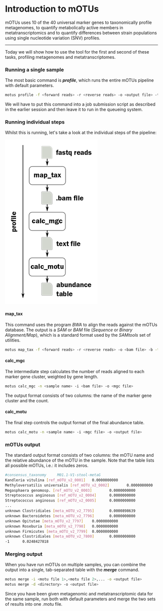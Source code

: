 # Introduction to mOTUs
mOTUs uses 10 of the 40 universal marker genes to taxonomically profile metagenomes, to quantify metabolically active members in metatranscriptomics and to quantify differences between strain populations using single nucleotide variation (SNV) profiles.

---

Today we will show how to use the tool for the first and second of these tasks, profiling metagenomes and metatranscriptomes.

### Running a single sample
The most basic command is ***profile***, which runs the entire mOTUs pipeline with default parameters.
```bash
motus profile -f <forward reads> -r <reverse reads> -o <output file> -t 12
```
We will have to put this command into a job submission script as described in the earlier session and then leave it to run in the queueing system.

### Running individual steps
Whilst this is running, let's take a look at the individual steps of the pipeline:

![motus_profile](/images/motus_profile.png)

#### map_tax
This command uses the program *BWA* to align the reads against the mOTUs database. The output is a *SAM* or *BAM* file (*Sequence* or *Binary Alignment/Map*), which is a standard format used by the *SAMtools* set of utilities.
```bash
motus map_tax -f <forward reads> -r <reverse reads> -o <bam file> -b -t 12
```

#### calc_mgc
The intermediate step calculates the number of reads aligned to each marker gene cluster, weighted by gene length.
```bash
motus calc_mgc -n <sample name> -i <bam file> -o <mgc file>
```
The output format consists of two columns: the name of the marker gene cluster and the count.

#### calc_motu
The final step controls the output format of the final abundance table.
```bash
motus calc_motu -n <sample name> -i <mgc file> -o <output file>
```

### mOTUs output
The standard output format consists of two columns: the mOTU name and the relative abundance of the mOTU in the sample. Note that the table lists all possible mOTUs, i.e.: it includes zeros.
```bash
#consensus_taxonomy     M01.1-V1-stool-metaG
Kandleria vitulina [ref_mOTU_v2_0001]   0.0000000000
Methyloversatilis universalis [ref_mOTU_v2_0002]        0.0000000000
Megasphaera genomosp. [ref_mOTU_v2_0003]        0.0000000000
Streptococcus anginosus [ref_mOTU_v2_0004]      0.0000000000
Streptococcus anginosus [ref_mOTU_v2_0005]      0.0000000000
...
unknown Clostridiales [meta_mOTU_v2_7795]       0.0000898639
unknown Bacteroidetes [meta_mOTU_v2_7796]       0.0000000000
unknown Opitutae [meta_mOTU_v2_7797]    0.0000000000
unknown Roseburia [meta_mOTU_v2_7798]   0.0000000000
unknown Firmicutes [meta_mOTU_v2_7799]  0.0000000000
unknown Clostridiales [meta_mOTU_v2_7800]       0.0000000000
-1      0.0248427818
```

### Merging output
When you have run mOTUs on multiple samples, you can combine the output into a single, tab-separated table with the ***merge*** command.
```bash
motus merge -i <motu file 1>,<motu file 2>,... -o <output file>
motus merge -d <directory> -o <output file>
```

Since you have been given metagenomic and metatranscriptomic data for the same sample, run both with default parameters and merge the two sets of results into one .motu file.
